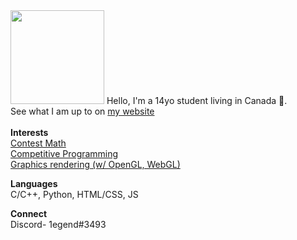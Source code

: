 <img src = "https://lh3.googleusercontent.com/So91qs_eRRralMxUzt_tkj4aBXvVSYqWiEJrzrk_LBd5071mSMv_gBKslyulIOrPsiQ" width = "150">
Hello, I'm a 14yo student living in Canada 🍁.<br>
See what I am up to on <a href = "https://1e9end.github.io">my website</a><br><br>
<b>Interests</b>
<br>
<a href = "https://artofproblemsolving.com/community/user/IQ_Infinity">Contest Math</a><br>
<a href = "https://codeforces.com/profile/1egend">Competitive Programming</a><br>
<a href = "https://www.shadertoy.com/user/IAmLegend">Graphics rendering (w/ OpenGL, WebGL)</a><br>

<b>Languages</b>
<br>
C/C++, Python, HTML/CSS, JS

**Connect**<br>
Discord- 1egend#3493
